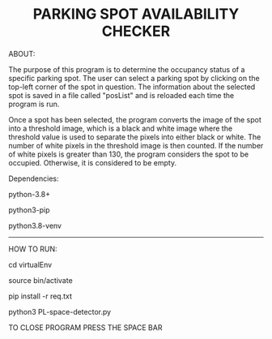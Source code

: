 <h1 align="center">PARKING SPOT AVAILABILITY CHECKER</h1>

ABOUT:

The purpose of this program is to determine the occupancy status of a specific parking spot. The user can select a parking spot by clicking on the top-left corner of the spot in question. The information about the selected spot is saved in a file called "posList" and is reloaded each time the program is run.

Once a spot has been selected, the program converts the image of the spot into a threshold image, which is a black and white image where the threshold value is used to separate the pixels into either black or white. The number of white pixels in the threshold image is then counted. If the number of white pixels is greater than 130, the program considers the spot to be occupied. Otherwise, it is considered to be empty.

Dependencies:

python-3.8+

python3-pip

python3.8-venv

-----------------------------------------------------------

HOW TO RUN:

cd virtualEnv

source bin/activate

pip install -r req.txt

python3 PL-space-detector.py 

TO CLOSE PROGRAM PRESS THE SPACE BAR
